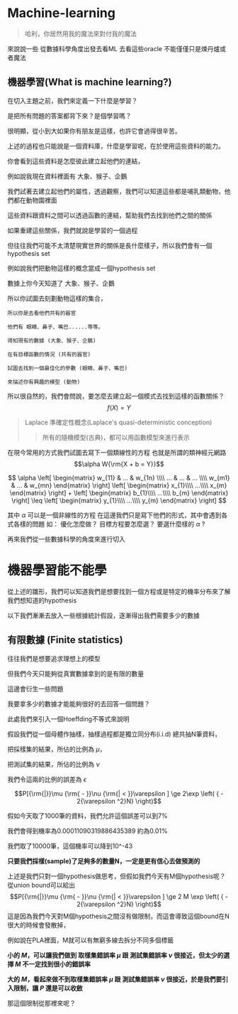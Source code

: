 # Machine-learning
>哈利，你居然用我的魔法來對付我的魔法

來說說一些 從數據科學角度出發去看ML 去看這些oracle 不能僅僅只是煉丹爐或者魔法

## 機器學習(What is machine learning?)
在切入主題之前，我們來定義一下什麼是學習？

是把所有問題的答案都背下來？是個學習嗎？

很明顯，從小到大如果你有朋友是這樣，也許它會過得很辛苦。

上述的過程也只能說是一個資料庫，什麼是學習呢，在於使用這些資料的能力。

你會看到這些資料是怎麼彼此建立起他們的連結，

例如說我現在資料裡面有 大象、猴子、企鵝

我們試著去建立起他們的屬性，透過觀察，我們可以知道這些都是哺乳類動物，他們都在動物園裡面

這些資料跟資料之間可以透過函數的連結，幫助我們去找到他們之間的關係

如果重建這些關係，我們就說是學習的一個過程

但往往我們可能不太清楚現實世界的關係是長什麼樣子，所以我們會有一個hypothesis set

例如說我們把動物這樣的概念當成一個hypothesis set

數據上你今天知道了 大象、猴子、企鵝

所以你試圖去刻劃動物這樣的集合，

`所以你是去看他們共有的器官`

`他們有 眼睛、鼻子、嘴巴......等等。`

`得知現有的數據 (大象、猴子、企鵝)`

`在有目標函數的情況 (共有的器官)`

`試圖去找到一個最佳化的參數 (眼睛、鼻子、嘴巴)`

`來描述你有興趣的模型 (動物)`


所以很自然的，我們會問說，要怎麼去建立起一個模式去找到這樣的函數關係？
$$f(X) = Y$$

>Laplace 準確定性概念(Laplace's quasi-deterministic conception)
>>所有的隨機模型(古典)，都可以用函數模型來進行表示

在現今常用的方式我們試圖去寫下一個類線性的方程
也就是所謂的類神經元網路
$$\alpha W{\rm{X + b = Y}}$$

$$
\alpha 
\left[
\begin{matrix}
    w_{11} & ... & w_{1n} \\\\
    ... & ... & ... \\\\
    w_{m1} & ... & w_{mn}
\end{matrix}
\right]
\left[
\begin{matrix}
x_{1}\\\\
...\\\\
x_{m}
\end{matrix}
\right]
+
\left[
\begin{matrix}
b_{1}\\\\
...\\\\
b_{m}
\end{matrix}
\right]
\leq
\left[
\begin{matrix}
y_{1}\\\\
...\\\\
y_{m}
\end{matrix}
\right]
$$

其中 $\alpha$ 可以是一個非線性的方程
在這邊我們只是寫下他們的形式，其中會遇到各式各樣的問題
如：
優化怎麼做？
目標方程要怎麼選？
要選什麼樣的 $\alpha$ ?

再來我們從一些數據科學的角度來進行切入

# 機器學習能不能學
從上述的雛形，我們可以知道我們是想要找到一個方程或是特定的機率分布來了解我們想知道的hypothesis

以下我們漸漸去放入一些根據統計假設，逐漸得出我們需要多少的數據

## 有限數據 (Finite statistics)
往往我們是想要追求理想上的模型

但我們今天只能夠從真實數據拿到的是有限的數量

這邊會衍生一些問題

我要拿多少的數據才能能夠很好的去回答一個問題？

此處我們來引入一個Hoeffding不等式來說明

假設我們從一個母體作抽樣，抽樣過程都是獨立同分布(i.i.d) 總共抽N筆資料，

把採樣集的結果，所佔的比例為 $\mu$，

把測試集的結果，所佔的比例為 $\nu$

我們令這兩的比例的誤差為 $\epsilon$

$$P[{\rm{|}}\mu {\rm{ - }}\nu {\rm{| < }}\varepsilon ] \ge 2\exp \left( { - 2{\varepsilon ^2}N} \right)$$

假如今天取了1000筆的資料，我們允許這個誤差可以到7%

我們會得到機率為0.00011090319886435389 約為0.01%

我們取了10000筆，這個機率可以降到10^-43

**只要我們採樣(sample)了足夠多的數量N，一定是更有信心去做預測的**

上述是我們只對一個hypothesis做思考，但假如我們今天有M個hypothesis呢？從union bound可以給出
$$P[{\rm{|}}\mu {\rm{ - }}\nu {\rm{| < }}\varepsilon ] \ge 2 M \exp \left( { - 2{\varepsilon ^2}N} \right)$$
這是因為我們今天對M個hypothesis之間沒有做限制，而這會導致這個bound在N很大的時候會發散掉，

例如說在PLA裡面，M就可以有無窮多線去拆分不同多個標籤

**小的 $M$，可以讓我們做到 取樣集錯誤率 $\mu$ 跟 測試集錯誤率 $\nu$ 很接近，但太少的選擇 $M$ 不一定找到很小的錯誤率**

**大的 $M$，看起來做不到取樣集錯誤率 $\mu$ 跟 測試集錯誤率 $\nu$ 很接近，於是我們要引入限制，讓 $P$ 還是可以收斂**

那這個限制從那裡來呢？




